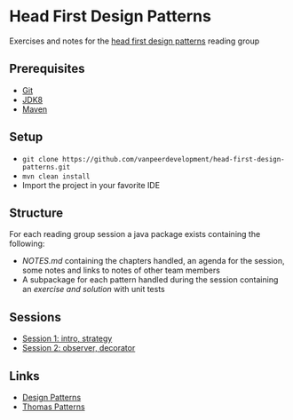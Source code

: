# Head First Design Patterns
Exercises and notes for the [head first design patterns](http://www.headfirstlabs.com/books/hfdp/) reading group

## Prerequisites
- [Git](https://git-scm.com/downloads)
- [JDK8](http://www.oracle.com/technetwork/java/javase/downloads/jdk8-downloads-2133151.html)
- [Maven](https://maven.apache.org/download.cgi)

## Setup
- `git clone https://github.com/vanpeerdevelopment/head-first-design-patterns.git`
- `mvn clean install`
- Import the project in your favorite IDE

## Structure
For each reading group session a java package exists containing the following:
- *NOTES.md* containing the chapters handled, an agenda for the session, some notes and links to notes of other team members
- A subpackage for each pattern handled during the session containing an *exercise and solution* with unit tests

## Sessions
- [Session 1: intro, strategy](https://github.com/vanpeerdevelopment/head-first-design-patterns/blob/master/src/main/java/be/vanpeerdevelopment/designpatterns/session1/NOTES.md)
- [Session 2: observer, decorator](https://github.com/vanpeerdevelopment/head-first-design-patterns/blob/master/src/main/java/be/vanpeerdevelopment/designpatterns/session2/NOTES.md)

## Links
- [Design Patterns](https://refactoring.guru/design-patterns)
- [Thomas Patterns](https://github.com/VanausloosThomas/PersonalDevelopment/blob/master/knowledge/DesignPatterns.md) 

